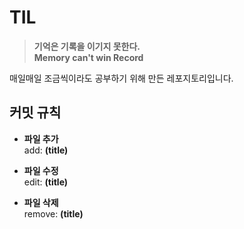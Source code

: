 # TIL

> **기억은 기록을 이기지 못한다.**  
> **Memory can't win Record**  
>

매일매일 조금씩이라도 공부하기 위해 만든 레포지토리입니다.

## 커밋 규칙

- **파일 추가**  
  add: **(title)**

- **파일 수정**  
  edit: **(title)**

- **파일 삭제**  
  remove: **(title)**
